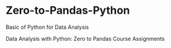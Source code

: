 # Zero-to-Pandas-Python
Basic of Python for Data Analysis

Data Analysis with Python: Zero to Pandas Course Assignments 
